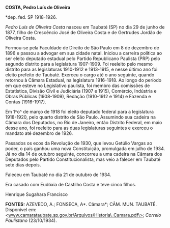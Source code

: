 **COSTA, Pedro Luís de Oliveira**

\*dep. fed. SP 1918-1926.

*Pedro Luís de Oliveira Costa* nasceu em Taubaté (SP) no dia 29 de junho
de 1877, filho de Crescêncio José de Oliveira Costa e de Gertrudes
Jordão de Oliveira Costa.

Formou-se pela Faculdade de Direito de São Paulo em 8 de dezembro de
1896 e passou a advogar em sua cidade natal. Iniciou a carreira política
ao ser eleito deputado estadual pelo Partido Republicano Paulista (PRP)
pelo segundo distrito para a legislatura 1907-1909. Foi reeleito pelo
mesmo distrito para as legislaturas 1910-1912 e 1913-1915, e nesse
último ano foi eleito prefeito de Taubaté. Exerceu o cargo até o ano
seguinte, quando retornou à Câmara Estadual, na legislatura 1916-1918.
Ao longo do período em que esteve no Legislativo paulista, foi membro
das comissões de Estatística, Divisão Civil e Judiciária (1907 e 1915),
Comércio, Indústria e Obras Públicas (1908-1909), Redação (1910-1912 e
1914) e Fazenda e Contas (1916-1917).

Em 1^o^ de março de 1918 foi eleito deputado federal para a legislatura
1918-1920, pelo quarto distrito de São Paulo. Assumindo sua cadeira na
Câmara dos Deputados, no Rio de Janeiro, então Distrito Federal, em maio
desse ano, foi reeleito para as duas legislaturas seguintes e exerceu o
mandato até dezembro de 1926.

Passados os ecos da Revolução de 1930, que levou Getúlio Vargas ao
poder, o país ganhou uma nova Constituição, promulgada em julho de 1934.
Já no dia 14 de outubro seguinte, concorreu a uma cadeira na Câmara dos
Deputados pelo Partido Constitucionalista, mas veio a falecer em Taubaté
sete dias depois.

Faleceu em Taubaté no dia 21 de outubro de 1934.

Era casado com Eudóxia de Castilho Costa e teve cinco filhos.

Henrique Sugahara Francisco

**FONTES:** AZEVEDO, A.; FONSECA, A*. Câmara*; CÂM. MUN. TAUBATÉ.
Disponível em:
\<www.camarataubate.sp.gov.br/Arquivos/Historia\_Camara.pdf\>; *Correio
Paulistano* (23/10/1934).
